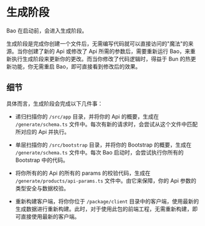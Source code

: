 # 生成阶段

Bao 在启动前，会进入生成阶段。

生成阶段是完成你创建一个文件后，无需编写代码就可以直接访问的"魔法"的来源。当你创建了新的 Api 或修改了 Api 所需的参数后，需要重新运行 Bao，来重新执行生成阶段来更新你的更改。而当你修改了代码逻辑时，得益于 Bun 的热更新功能，你无需重启 Bao，即可直接看到修改后的效果。

## 细节

具体而言，生成阶段会完成以下几件事：

- 递归扫描你的 `/src/app` 目录，并将你的 Api 的概要，生成在 `/generate/schema.ts` 文件中。每次有新的请求时，会尝试从这个文件中匹配所对应的 Api 并执行。

- 单层扫描你的 `/src/bootstrap` 目录，并将你的 Bootstrap 的概要，生成在 `/generate/schema.ts` 文件中。每次 Bao 启动时，会尝试执行你所有的 Bootstrap 中的代码。

- 将你所有的的 Api 的所有的 params 的校验代码，生成在 `/generate/products/api-params.ts` 文件中。由它来保障，你的 Api 参数的类型安全与数据校验。

- 重新构建客户端，将你你位于 `/package/client` 目录中的客户端，使用最新的生成数据进行重新构建。此时，对于使用此包的前端工程，无需重新构建，即可直接使用最新的客户端。